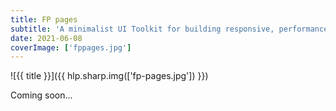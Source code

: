 ```yaml
---
title: FP pages
subtitle: 'A minimalist UI Toolkit for building responsive, performance driven, accessibility first websites'
date: 2021-06-08
coverImage: ['fppages.jpg']
---
```


![{{ title }}]({{ hlp.sharp.img(['fp-pages.jpg']) }})

Coming soon...
